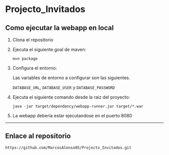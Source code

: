 # Projecto_Invitados

## Como ejecutar la webapp en local

1. Clona el repositorio

2. Ejecuta el siguiente goal de maven:
    ```shell
    mvn package
     ```

3. Configura el entorno:
   
   Las variables de entorno a configurar son las siguientes.

   ``DATABASE_URL``, ``DATABASE_USER`` y ``DATABASE_PASSWORD``


4. Ejecuta el siguiente comando desde la raiz del proyecto:
    ```shell
    java -jar target/dependency/webapp-runner.jar target/*.war
    ```

5. La webapp debería estar ejecutandose en el puerto 8080

---

## Enlace al repositorio

```
https://github.com/MarcosAlonso05/Projecto_Invitados.git
```